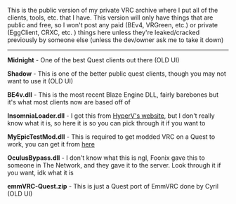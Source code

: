 This is the public version of my private VRC archive where I put all of the clients, tools, etc. that I have. This version will only have things that are public and free, so I won't post any paid (BEv4, VRGreen, etc.) or private (EggClient, CRXC, etc. ) things here unless they're leaked/cracked previously by someone else (unless the dev/owner ask me to take it down)

***

**Midnight** - One of the best Quest clients out there (OLD UI)

**Shadow** - This is one of the better public quest clients, though you may not want to use it (OLD UI)

**BE4v.dll** - This is the most recent Blaze Engine DLL, fairly barebones but it's what most clients now are based off of

**InsomniaLoader.dll** - I got this from [HyperV's website,](https://www.hvl.gg/Insomnia) but I don't really know what it is, so here it is so you can pick through it if you want to 

**MyEpicTestMod.dll** - This is required to get modded VRC on a Quest to work, you can get it from [here](https://github.com/gompoc/MyEpicTestMod)

**OculusBypass.dll** - I don't know what this is ngl, Foonix gave this to someone in The Network, and they gave it to the server. Look through it if you want, idk what it is

**emmVRC-Quest.zip** - This is just a Quest port of EmmVRC done by Cyril (OLD UI)
